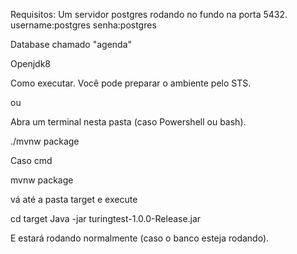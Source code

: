 Requisitos:
Um servidor postgres rodando no fundo na porta 5432.
username:postgres
senha:postgres


Database chamado "agenda" 

Openjdk8 

Como executar.
Você pode preparar o ambiente pelo STS.

ou

Abra um terminal nesta pasta (caso Powershell ou bash).

./mvnw package

Caso cmd

mvnw package

vá até a pasta target e execute

cd target
Java -jar turingtest-1.0.0-Release.jar

E estará rodando normalmente (caso o banco esteja rodando).